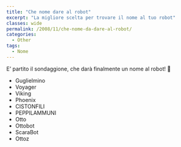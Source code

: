```yaml
---
title: "Che nome dare al robot"
excerpt: "La migliore scelta per trovare il nome al tuo robot"
classes: wide
permalink: /2008/11/che-nome-da-dare-al-robot/
categories:
  - Other
tags:
  - Nome
---
```


E’ partito il sondaggione, che darà finalmente un nome al robot! 🙂

* Guglielmino
* Voyager
* Viking
* Phoenix
* CISTONFILI
* PEPPILAMMUNI
* Otto
* Ottobot
* ScaraBot
* Ottoz